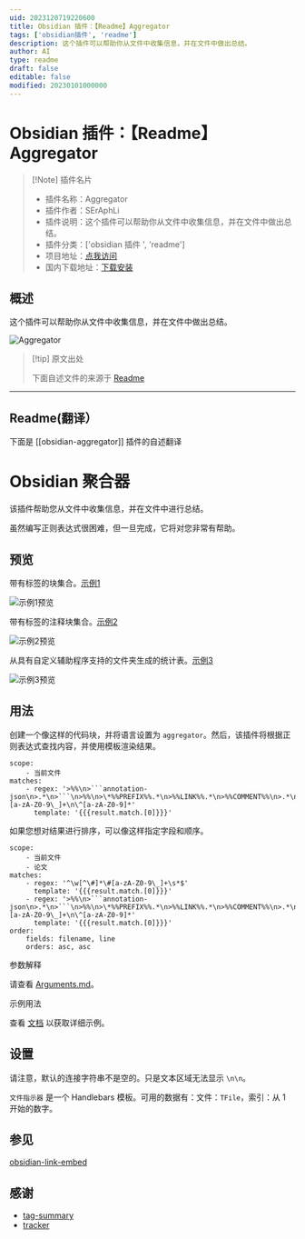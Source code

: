 ```yaml
---
uid: 2023120719220600
title: Obsidian 插件：【Readme】Aggregator
tags: ['obsidian插件', 'readme']
description: 这个插件可以帮助你从文件中收集信息，并在文件中做出总结。
author: AI
type: readme
draft: false
editable: false
modified: 20230101000000
---
```


# Obsidian 插件：【Readme】Aggregator

> [!Note] 插件名片
> - 插件名称：Aggregator
> - 插件作者：SErAphLi
> - 插件说明：这个插件可以帮助你从文件中收集信息，并在文件中做出总结。
> - 插件分类：['obsidian 插件 ', 'readme']
> - 项目地址：[点我访问](https://github.com/Seraphli/obsidian-aggregator)
> - 国内下载地址：[下载安装](https://pkmer.cn/products/plugin/pluginMarket/?obsidian-aggregator)

## 概述

这个插件可以帮助你从文件中收集信息，并在文件中做出总结。

![Aggregator](https://cdn.pkmer.cn/covers/obsidian-aggregator.png!pkmer)

> [!tip] 原文出处
>
>下面自述文件的来源于 [Readme](https://ghproxy.net/https://raw.githubusercontent.com/Seraphli/obsidian-aggregator/main/README.md)
>

---

## Readme(翻译）

下面是 [[obsidian-aggregator]] 插件的自述翻译

# Obsidian 聚合器

该插件帮助您从文件中收集信息，并在文件中进行总结。

虽然编写正则表达式很困难，但一旦完成，它将对您非常有帮助。

## 预览

带有标签的块集合。[示例1](docs/Example1.md)

![示例1预览](https://cdn.pkmer.cn/covers/obsidian-aggregator_2_0.png!pkmer)

带有标签的注释块集合。[示例2](docs/Example2.md)

![示例2预览](https://cdn.pkmer.cn/covers/obsidian-aggregator_2_1.png!pkmer)

从具有自定义辅助程序支持的文件夹生成的统计表。[示例3](docs/Example3.md)

![示例3预览](https://cdn.pkmer.cn/covers/obsidian-aggregator_2_2.png!pkmer)

## 用法

创建一个像这样的代码块，并将语言设置为 `aggregator`。然后，该插件将根据正则表达式查找内容，并使用模板渲染结果。

````aggregator
scope:
    - 当前文件
matches:
    - regex: '>%%\n>```annotation-json\n>.*\n>```\n>%%\n>\*%%PREFIX%%.*\n>%%LINK%%.*\n>%%COMMENT%%\n>.*\n>%%TAGS%%\n>\#[a-zA-Z0-9\_]+\n\^[a-zA-Z0-9]*'
      template: '{{{result.match.[0]}}}'
````

如果您想对结果进行排序，可以像这样指定字段和顺序。

````aggregator
scope:
    - 当前文件
    - 论文
matches:
    - regex: '^\w[^\#]*\#[a-zA-Z0-9\_]+\s*$'
      template: '{{{result.match.[0]}}}'
    - regex: '>%%\n>```annotation-json\n>.*\n>```\n>%%\n>\*%%PREFIX%%.*\n>%%LINK%%.*\n>%%COMMENT%%\n>.*\n>%%TAGS%%\n>\#[a-zA-Z0-9\_]+\n\^[a-zA-Z0-9]*'
      template: '{{{result.match.[0]}}}'
order:
    fields: filename, line
    orders: asc, asc
````

参数解释

请查看 [Arguments.md](docs/Arguments.md)。

示例用法

查看 [文档](docs/) 以获取详细示例。

## 设置

请注意，默认的连接字符串不是空的。只是文本区域无法显示 `\n\n`。

`文件指示器` 是一个 Handlebars 模板。可用的数据有：文件：`TFile`，索引：从 1 开始的数字。

## 参见

[obsidian-link-embed](https://github.com/Seraphli/obsidian-link-embed)

## 感谢

- [tag-summary](https://github.com/macrojd/tag-summary)
- [tracker](https://github.com/pyrochlore/obsidian-tracker)




